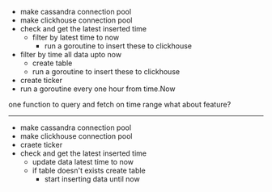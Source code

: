 - make cassandra connection pool
- make clickhouse connection pool
- check and get the latest inserted time
    - filter by latest time to now
        - run a goroutine to insert these to clickhouse
- filter by time all data upto now
    - create table
    - run a goroutine to insert these to clickhouse
- create ticker
- run a goroutine every one hour from time.Now

one function to query and fetch on time range
what about feature?

---
- make cassandra connection pool
- make clickhouse connection pool
- craete ticker 
- check and get the latest inserted time
    - update data latest time to now
    - if table doesn't exists create table
        - start inserting data until now


